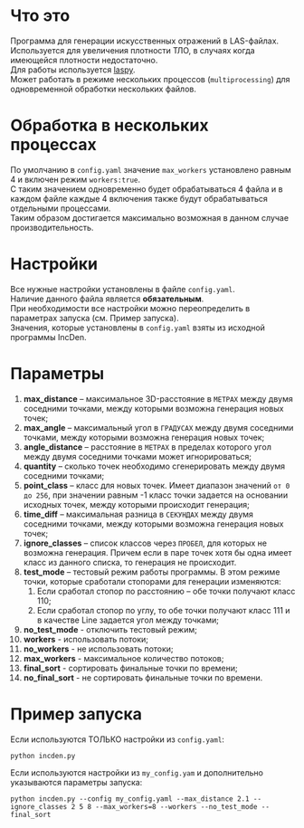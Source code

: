 # Что это
Программа для генерации искусственных отражений в LAS-файлах.  
Используется для увеличения плотности ТЛО, в случаях когда имеющейся плотности недостаточно.  
Для работы используется [laspy](https://laspy.readthedocs.io/en/latest/).  
Может работать в режиме нескольких процессов (`multiprocessing`) для одновременной обработки нескольких файлов.

# Обработка в нескольких процессах
По умолчанию в `config.yaml` значение `max_workers` установлено равным 4 и включен режим `workers:true`.  
С таким значением одновременно будет обрабатываться 4 файла и в каждом файле каждые 4 включения также будут обрабатываться отдельными процессами.  
Таким образом достигается максимально возможная в данном случае производительность.

# Настройки
Все нужные настройки установлены в файле `config.yaml`.  
Наличие данного файла является **обязательным**.  
При необходимости все настройки можно переопределить в параметрах запуска (см. Пример запуска).  
Значения, которые установлены в `config.yaml` взяты из исходной программы IncDen.

# Параметры
1. **max_distance** – максимальное 3D-расстояние в `МЕТРАХ` между двумя соседними точками, между которыми возможна генерация новых точек;
2. **max_angle** – максимальный угол в `ГРАДУСАХ` между двумя соседними точками, между которыми возможна генерация новых точек;
3. **angle_distance** – расстояние в `МЕТРАХ` в пределах которого угол между двумя соседними точками может игнорироваться;
4. **quantity** – сколько точек необходимо сгенерировать между двумя соседними точками;
5. **point_class** – класс для новых точек. Имеет диапазон значений `от 0 до 256`, при значении равным -1 класс точки задается на основании исходных точек, между которыми происходит генерация;
6. **time_diff** – максимальная разница в `СЕКУНДАХ` между двумя соседними точками, между которыми возможна генерация новых точек;
7. **ignore_classes** – список классов через `ПРОБЕЛ`, для которых не возможна генерация. Причем если в паре точек хотя бы одна имеет класс из данного списка, то генерация не происходит.
8. **test_mode** – тестовый режим работы программы. В этом режиме точки, которые сработали стопорами для генерации изменяются:
   1. Если сработал стопор по расстоянию – обе точки получают класс 110; 
   2. Если сработал стопор по углу, то обе точки получают класс 111 и в качестве Line задается угол между точками;
9. **no_test_mode** - отключить тестовый режим;
10. **workers** - использовать потоки;
11. **no_workers** - не использовать потоки;
12. **max_workers** - максимальное количество потоков;
13. **final_sort** - сортировать финальные точки по времени;
14. **no_final_sort** - не сортировать финальные точки по времени.

# Пример запуска
Если используются ТОЛЬКО настройки из `config.yaml`:
```commandline
python incden.py
```

Если используются настройки из `my_config.yam` и дополнительно указываются параметры запуска:
```commandline
python incden.py --config my_config.yaml --max_distance 2.1 --ignore_classes 2 5 8 --max_workers=8 --workers --no_test_mode --final_sort
```
